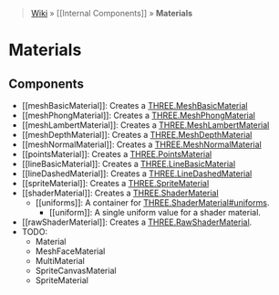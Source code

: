 > [Wiki](Home) » [[Internal Components]] » **Materials**

# Materials

## Components

* [[meshBasicMaterial]]: Creates a [THREE.MeshBasicMaterial](http://threejs.org/docs/#Reference/Materials/MeshBasicMaterial)
* [[meshPhongMaterial]]: Creates a [THREE.MeshPhongMaterial](http://threejs.org/docs/#Reference/Materials/MeshPhongMaterial)
* [[meshLambertMaterial]]: Creates a [THREE.MeshLambertMaterial](http://threejs.org/docs/#Reference/Materials/MeshLambertMaterial)
* [[meshDepthMaterial]]: Creates a [THREE.MeshDepthMaterial](http://threejs.org/docs/#Reference/Materials/MeshDepthMaterial)
* [[meshNormalMaterial]]: Creates a [THREE.MeshNormalMaterial](http://threejs.org/docs/#Reference/Materials/MeshNormalMaterial)
* [[pointsMaterial]]: Creates a [THREE.PointsMaterial](http://threejs.org/docs/#Reference/Materials/PointsMaterial)
* [[lineBasicMaterial]]: Creates a [THREE.LineBasicMaterial](http://threejs.org/docs/#Reference/Materials/LineBasicMaterial)
* [[lineDashedMaterial]]: Creates a [THREE.LineDashedMaterial](http://threejs.org/docs/#Reference/Materials/LineDashedMaterial)
* [[spriteMaterial]]: Creates a [THREE.SpriteMaterial](http://threejs.org/docs/#Reference/Materials/SpriteMaterial)
* [[shaderMaterial]]: Creates a [THREE.ShaderMaterial](http://threejs.org/docs/#Reference/Materials/ShaderMaterial)
  * [[uniforms]]: A container for [THREE.ShaderMaterial#uniforms](http://threejs.org/docs/#Reference/Materials/ShaderMaterial.uniforms).
    * [[uniform]]: A single uniform value for a shader material.
* [[rawShaderMaterial]]: Creates a [THREE.RawShaderMaterial](http://threejs.org/docs/#Reference/Materials/RawShaderMaterial).
* TODO:
  * Material
  * MeshFaceMaterial
  * MultiMaterial
  * SpriteCanvasMaterial
  * SpriteMaterial
